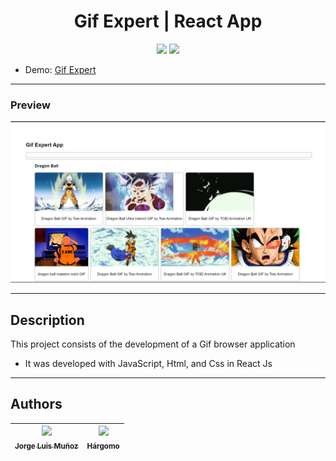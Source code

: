 <h1 align="center"> Gif Expert | React App </h1>

<p align="center">
  <img src="https://img.shields.io/badge/JavaScript-f1e05a">
  <img src="https://img.shields.io/badge/status-close-ff3333">
</p>

* Demo: [Gif Expert](https://jorgelmunozp.github.io/react-gift-expert/)

***

### Preview
![Gif expert](/docs/gif-expert.png)

***


## Description

This project consists of the development of a Gif browser application 

* It was developed with JavaScript, Html, and Css in React Js

***

## Authors

| [<img src="https://avatars.githubusercontent.com/u/101136356?s=400&v=4" width=115><br><sub>Jorge Luis Muñoz</sub>](https://github.com/jorgelmunozp) | [<img src="https://avatars.githubusercontent.com/u/109540980?v=4" width=115><br><sub>Hárgomo</sub>](https://github.com/hargomo) |
| :---: | :---: |